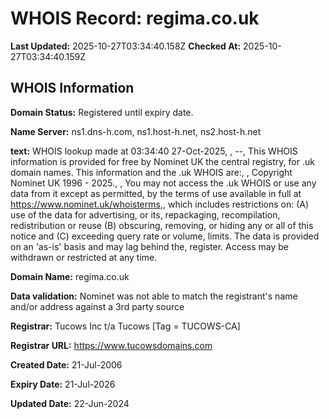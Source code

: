 # WHOIS Record: regima.co.uk

**Last Updated:** 2025-10-27T03:34:40.158Z
**Checked At:** 2025-10-27T03:34:40.159Z

## WHOIS Information

**Domain Status:** Registered until expiry date.

**Name Server:** ns1.dns-h.com, ns1.host-h.net, ns2.host-h.net

**text:** WHOIS lookup made at 03:34:40 27-Oct-2025, , --, This WHOIS information is provided for free by Nominet UK the central registry, for .uk domain names. This information and the .uk WHOIS are:, , Copyright Nominet UK 1996 - 2025., , You may not access the .uk WHOIS or use any data from it except as permitted, by the terms of use available in full at https://www.nominet.uk/whoisterms,, which includes restrictions on: (A) use of the data for advertising, or its, repackaging, recompilation, redistribution or reuse (B) obscuring, removing, or hiding any or all of this notice and (C) exceeding query rate or volume, limits. The data is provided on an 'as-is' basis and may lag behind the, register. Access may be withdrawn or restricted at any time.

**Domain Name:** regima.co.uk

**Data validation:** Nominet was not able to match the registrant's name and/or address against a 3rd party source

**Registrar:** Tucows Inc t/a Tucows [Tag = TUCOWS-CA]

**Registrar URL:** https://www.tucowsdomains.com

**Created Date:** 21-Jul-2006

**Expiry Date:** 21-Jul-2026

**Updated Date:** 22-Jun-2024


